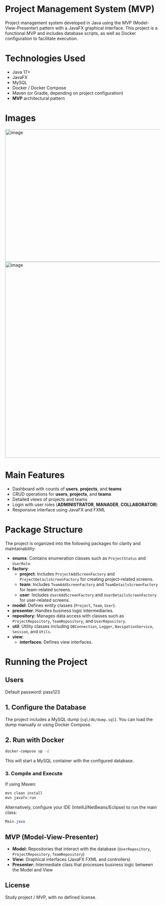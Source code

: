# Project Management System (MVP)

Project management system developed in Java using the MVP (Model-View-Presenter) pattern with a JavaFX graphical
interface. This project is a functional MVP and includes database scripts, as well as Docker configuration to facilitate
execution.

# Technologies Used

* Java 17+
* JavaFX
* MySQL
* Docker / Docker Compose
* Maven (or Gradle, depending on project configuration)
* **MVP** architectural pattern

# Images

<img width="604" height="430" alt="image" src="https://github.com/user-attachments/assets/f1109a71-81a5-4c88-b273-520b49e471c9" />

<img width="1075" height="636" alt="image" src="https://github.com/user-attachments/assets/b7a016b9-c5ff-4ac7-b599-0dd5b787c2d8" />

# Main Features

* Dashboard with counts of **users**, **projects**, and **teams**
* CRUD operations for **users**, **projects**, and **teams**
* Detailed views of projects and teams
* Login with user roles (**ADMINISTRATOR**, **MANAGER**, **COLLABORATOR**)
* Responsive interface using JavaFX and FXML

# Package Structure

The project is organized into the following packages for clarity and maintainability:

* **enums**: Contains enumeration classes such as `ProjectStatus` and `UserRole`.
* **factory**:
    - **project**: Includes `ProjectAddScreenFactory` and `ProjectDetailsScreenFactory` for creating project-related
      screens.
    - **team**: Includes `TeamAddScreenFactory` and `TeamDetailsScreenFactory` for team-related screens.
    - **user**: Includes `UserAddScreenFactory` and `UserDetailsScreenFactory` for user-related screens.
* **model**: Defines entity classes (`Project`, `Team`, `User`).
* **presenter**: Handles business logic intermediaries.
* **repository**: Manages data access with classes such as `ProjectRepository`, `TeamRepository`, and `UserRepository`.
* **util**: Utility classes including `DBConnection`, `Logger`, `NavigationService`, `Session`, and `Utils`.
* **view**:
    - **interfaces**: Defines view interfaces.

# Running the Project

## Users

Default password: pass123

## 1. Configure the Database

The project includes a MySQL dump (`sql/db/dump.sql`). You can load the dump manually or using Docker Compose.

## 2. Run with Docker

```bash
docker-compose up -d
```

This will start a MySQL container with the configured database.

### 3. Compile and Execute

If using Maven:

```bash
mvn clean install
mvn javafx:run
```

Alternatively, configure your IDE (IntelliJ/NetBeans/Eclipse) to run the main class:

```java
Main.java
```

## MVP (Model-View-Presenter)

* **Model:** Repositories that interact with the database (`UserRepository`, `ProjectRepository`, `TeamRepository`)
* **View:** Graphical interfaces (JavaFX FXML and controllers)
* **Presenter:** Intermediate class that processes business logic between the Model and View

## License

Study project / MVP, with no defined license.
